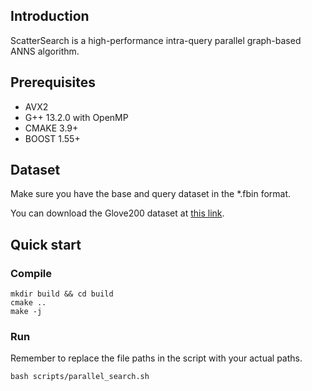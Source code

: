 ## Introduction

ScatterSearch is a high-performance intra-query parallel graph-based ANNS algorithm.

## Prerequisites
+ AVX2
+ G++ 13.2.0 with OpenMP
+ CMAKE 3.9+
+ BOOST 1.55+

## Dataset

Make sure you have the base and query dataset in the *.fbin format. 

You can download the Glove200 dataset at [this link](https://nlp.stanford.edu/projects/glove/).

## Quick start
### Compile

```
mkdir build && cd build
cmake ..
make -j
```


### Run
Remember to replace the file paths in the script with your actual paths.
```
bash scripts/parallel_search.sh
```
